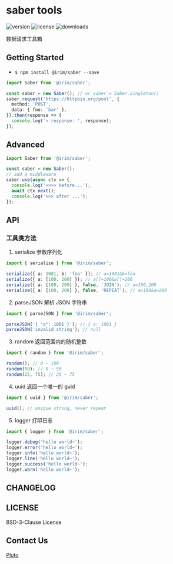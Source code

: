 # saber tools

![version](https://img.shields.io/npm/v/@irim/saber)
![license](https://img.shields.io/npm/l/@irim/saber)
![downloads](https://img.shields.io/npm/dw/@irim/saber)

数据请求工具箱

## Getting Started

- `$ npm install @irim/saber --save`

```ts
import Saber from '@irim/saber';

const saber = new Saber(); // or saber = Saber.singleton()
saber.request('https://httpbin.org/post', {
  method: 'POST',
  data: { foo: 'bar' },
}).then(response => {
  console.log('> response: ', response);
});
```

## Advanced

```ts
import Saber from '@irim/saber';

const saber = new Saber();
// add a middleware
saber.use(async ctx => {
  console.log('>>>> before...');
  await ctx.next();
  console.log('>>> after ...');
});
```

## API

### 工具类方法

1. serialize 参数序列化

```ts
import { serialize } from '@irim/saber';

serialize({ a: 1001, b: 'foo' }); // a=1001&b=foo
serialize({ a: [100, 200] }); // a[]=100&a[]=200
serialize({ a: [100, 200] }, false, 'JOIN'); // a=100,200
serialize({ a: [100, 200] }, false, 'REPEAT'); // a=100&a=200
```

2. parseJSON 解析 JSON 字符串

```ts
import { parseJSON } from '@irim/saber';

parseJSON('{ "a": 1001 }'); // { a: 1001 }
parseJSON('invalid string'); // null
```

3. random 返回范围内的随机整数

```ts
import { random } from '@irim/saber';

random(); // 0 ~ 100
random(50); // 0 ~ 50
random(25, 75); // 25 ~ 75
```

4. uuid 返回一个唯一的 guid

```ts
import { uuid } from '@irim/saber';

uuid(); // unique string, never repeat
```

5. logger 打印日志

```ts
import { logger } from '@irim/saber';

logger.debug('hello world~');
logger.error('hello world~');
logger.info('hello world~');
logger.line('hello world~');
logger.success('hello world~');
logger.warn('hello world~');
```

## CHANGELOG

<!-- - **version**: change logs -->

## LICENSE

BSD-3-Clause License

## Contact Us

[Pluto](mailto:huarse@gmail.com)
